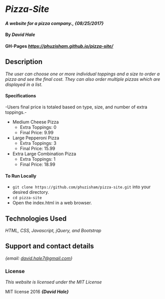 # _Pizza-Site_

#### _A website for a pizza company., {08/25/2017}_

#### By _**David Hale**_

#### GH-Pages _https://phuzisham.github.io/pizza-site/_

## Description

_The user can choose one or more individual toppings and a size to order a pizza and see the final cost. They can also order multiple pizzas which are displayed in a list._

#### Specifications

-Users final price is totaled based on type, size, and number of extra toppings.-

* Medium Cheese Pizza
  * Extra Toppings: 0
  * Final Price: 9.99
* Large Pepperoni Pizza
  * Extra Toppings: 3
  * Final Price: 15.99
* Extra Large Combination Pizza
  * Extra Toppings: 1
  * Final Price: 18.99


#### To Run Locally
* `git clone https://github.com/phuzisham/pizza-site.git` into your desired directory.
* `cd pizza-site`
* Open the index.html in a web browser.

## Technologies Used

_HTML, CSS, Javascript, jQuery, and Bootstrap_

## Support and contact details

_{email: david.hale7@gmail.com}_

### License

*This website is licensed under the MIT License*

MIT license 2016 **_{David Hale}_**
